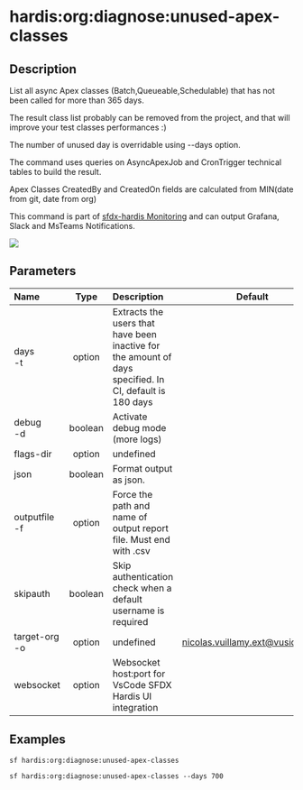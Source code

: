 <!-- This file has been generated with command 'sf hardis:doc:plugin:generate'. Please do not update it manually or it may be overwritten -->
# hardis:org:diagnose:unused-apex-classes

## Description

List all async Apex classes (Batch,Queueable,Schedulable) that has not been called for more than 365 days.
  
The result class list probably can be removed from the project, and that will improve your test classes performances :)

The number of unused day is overridable using --days option.

The command uses queries on AsyncApexJob and CronTrigger technical tables to build the result.

Apex Classes CreatedBy and CreatedOn fields are calculated from MIN(date from git, date from org)

This command is part of [sfdx-hardis Monitoring](https://sfdx-hardis.cloudity.com/salesforce-monitoring-unused-apex-classes/) and can output Grafana, Slack and MsTeams Notifications.

![](https://sfdx-hardis.cloudity.com/assets/images/screenshot-monitoring-unused-apex-grafana.jpg)


## Parameters

| Name              |  Type   | Description                                                                                             |              Default              | Required | Options |
|:------------------|:-------:|:--------------------------------------------------------------------------------------------------------|:---------------------------------:|:--------:|:-------:|
| days<br/>-t       | option  | Extracts the users that have been inactive for the amount of days specified. In CI, default is 180 days |                                   |          |         |
| debug<br/>-d      | boolean | Activate debug mode (more logs)                                                                         |                                   |          |         |
| flags-dir         | option  | undefined                                                                                               |                                   |          |         |
| json              | boolean | Format output as json.                                                                                  |                                   |          |         |
| outputfile<br/>-f | option  | Force the path and name of output report file. Must end with .csv                                       |                                   |          |         |
| skipauth          | boolean | Skip authentication check when a default username is required                                           |                                   |          |         |
| target-org<br/>-o | option  | undefined                                                                                               | <nicolas.vuillamy.ext@vusion.com> |          |         |
| websocket         | option  | Websocket host:port for VsCode SFDX Hardis UI integration                                               |                                   |          |         |

## Examples

```shell
sf hardis:org:diagnose:unused-apex-classes
```

```shell
sf hardis:org:diagnose:unused-apex-classes --days 700
```



